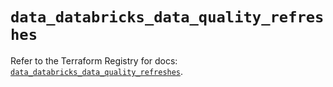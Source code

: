 # `data_databricks_data_quality_refreshes`

Refer to the Terraform Registry for docs: [`data_databricks_data_quality_refreshes`](https://registry.terraform.io/providers/databricks/databricks/1.92.0/docs/data-sources/data_quality_refreshes).

